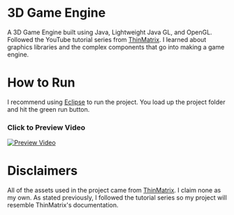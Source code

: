 # 3D Game Engine
A 3D Game Engine built using Java, Lightweight Java GL, and OpenGL. Followed the YouTube tutorial series from [ThinMatrix](https://www.youtube.com/playlist?list=PLRIWtICgwaX0u7Rf9zkZhLoLuZVfUksDP). I learned about graphics libraries and the complex components that go into making a game engine.

# How to Run
I recommend using [Eclipse](https://www.eclipse.org/downloads/) to run the project. You load up the project folder and hit the green run button.

### Click to Preview Video
[![Preview Video](https://user-images.githubusercontent.com/60367213/94372372-7914e500-00c2-11eb-8b35-df3fcd9e5b41.png)](https://youtu.be/RJupnVmnqcQ)

# Disclaimers
All of the assets used in the project came from [ThinMatrix](https://www.youtube.com/playlist?list=PLRIWtICgwaX0u7Rf9zkZhLoLuZVfUksDP). I claim none as my own. As stated previously, I followed the tutorial series so my project will resemble ThinMatrix's documentation.
